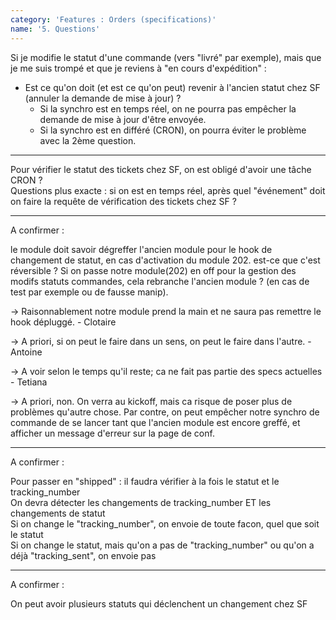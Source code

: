 ```yaml
---
category: 'Features : Orders (specifications)'
name: '5. Questions'
---
```


Si je modifie le statut d'une commande (vers "livré" par exemple), mais que je
me suis trompé et que je reviens à "en cours d'expédition" :
* Est ce qu'on doit (et est ce qu'on peut) revenir à l'ancien statut chez SF
(annuler la demande de mise à jour) ?
  * Si la synchro est en temps réel, on ne pourra pas empêcher la demande de mise à
jour d'être envoyée.
  * Si la synchro est en différé (CRON), on pourra éviter le problème avec la 2ème
question.

---

Pour vérifier le statut des tickets chez SF, on est obligé d'avoir une tâche
CRON ?  
Questions plus exacte : si on est en temps réel, après quel "événement" doit on
faire la requête de vérification des tickets chez SF ?

---

A confirmer :

le module doit savoir dégreffer l'ancien module pour le hook de changement de
statut, en cas d'activation du module 202. est-ce que c'est réversible ? Si on
passe notre module(202) en off pour la gestion des modifs statuts commandes,
cela rebranche l'ancien module ? (en cas de test par exemple ou de fausse
manip).

-> Raisonnablement notre module prend la main et ne saura pas remettre le hook
dépluggé. - Clotaire

-> A priori, si on peut le faire dans un sens, on peut le faire dans l'autre. - Antoine

-> A voir selon le temps qu'il reste; ca ne fait pas partie des specs actuelles - Tetiana

-> A priori, non. On verra au kickoff, mais ca risque de poser plus de problèmes qu'autre chose.
Par contre, on peut empêcher notre synchro de commande de se lancer tant que l'ancien
module est encore greffé, et afficher un message d'erreur sur la page de conf.

---

A confirmer :

Pour passer en "shipped" : il faudra vérifier à la fois le statut et le tracking_number  
On devra détecter les changements de tracking_number ET les changements de statut  
Si on change le "tracking_number", on envoie de toute facon, quel que soit le statut  
Si on change le statut, mais qu'on a pas de "tracking_number" ou qu'on a déjà "tracking_sent", on envoie pas

---

A confirmer :

On peut avoir plusieurs statuts qui déclenchent un changement chez SF